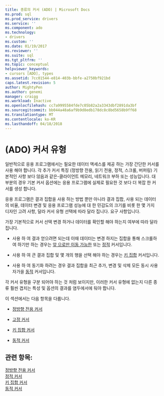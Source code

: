 ```yaml
---
title: 종류의 커서 (ADO) | Microsoft Docs
ms.prod: sql
ms.prod_service: drivers
ms.service: ''
ms.component: ado
ms.technology:
- drivers
ms.custom: ''
ms.date: 01/19/2017
ms.reviewer: ''
ms.suite: sql
ms.tgt_pltfrm: ''
ms.topic: conceptual
helpviewer_keywords:
- cursors [ADO], types
ms.assetid: 7cc01544-e814-403b-bbfe-a2750bf921bd
caps.latest.revision: 5
author: MightyPen
ms.author: genemi
manager: craigg
ms.workload: Inactive
ms.openlocfilehash: cc7a9995584fde7c05b82a2a3343dbf2891da3bf
ms.sourcegitcommit: bb044a48a6af9b9d8edb178dc8c8bd5658b9ff68
ms.translationtype: MT
ms.contentlocale: ko-KR
ms.lasthandoff: 04/18/2018
---
```

# <a name="types-of-cursors-ado"></a>(ADO) 커서 유형
일반적으로 응용 프로그램에서는 필요한 데이터 액세스를 제공 하는 가장 간단한 커서를 사용 해야 합니다. 각 추가 커서 특징 (정방향 전용, 읽기 전용, 정적, 스크롤, 버퍼링) 기본적인 사항 보다 않음과 같은-클라이언트 메모리, 네트워크 부하 또는 성능입니다. 대부분의 경우 기본 커서 옵션에는 응용 프로그램에 실제로 필요한 것 보다 더 복잡 한 커서를 생성 합니다.  
  
 응용 프로그램은 결과 집합을 사용 하는 방법 뿐만 아니라 결과 집합, 사용 되는 데이터의 비율, 데이터 변경 및 응용 프로그램 성능에 대 한 민감도의 크기를 비롯 한 몇 가지 디자인 고려 사항, 달라 커서 유형 선택에 따라 달라 집니다. 요구 사항입니다.  
  
 가장 기본적으로 커서 선택 변경 하거나 데이터를 확인할 해야 하는지 여부에 따라 달라 집니다.  
  
-   사용 하 여 결과 얻으려면 되는데 이때 데이터는 변경 하지는 집합을 통해 스크롤하여 하기만 하는 경우는 [앞 으로만 이동 가능한](../../../ado/guide/data/forward-only-cursors.md) 또는 [정적](../../../ado/guide/data/static-cursors.md) 커서입니다.  
  
-   사용 하 여 큰 결과 집합 및 몇 개의 행을 선택 해야 하는 경우는 [키 집합](../../../ado/guide/data/keyset-cursors.md) 커서입니다.  
  
-   사용 하 여 동기화 하려는 경우 결과 집합을 최근 추가, 변경 및 삭제 모든 동시 사용자가을 [동적](../../../ado/guide/data/dynamic-cursors.md) 커서입니다.  
  
 각 커서 유형을 구분 되어야 하는 것 처럼 보이지만, 이러한 커서 유형에 없는지 다른 종류 훨씬 겹치는 특성 및 옵션의 결과를 염두에서에 둬야 합니다.  
  
 이 섹션에서는 다음 항목을 다룹니다.  
  
-   [정방향 전용 커서](../../../ado/guide/data/forward-only-cursors.md)  
  
-   [고정 커서](../../../ado/guide/data/static-cursors.md)  
  
-   [키 집합 커서](../../../ado/guide/data/keyset-cursors.md)  
  
-   [동적 커서](../../../ado/guide/data/dynamic-cursors.md)  
  
## <a name="see-also"></a>관련 항목:  
 [정방향 전용 커서](../../../ado/guide/data/forward-only-cursors.md)   
 [정적 커서](../../../ado/guide/data/static-cursors.md)   
 [키 집합 커서](../../../ado/guide/data/keyset-cursors.md)   
 [동적 커서](../../../ado/guide/data/dynamic-cursors.md)
